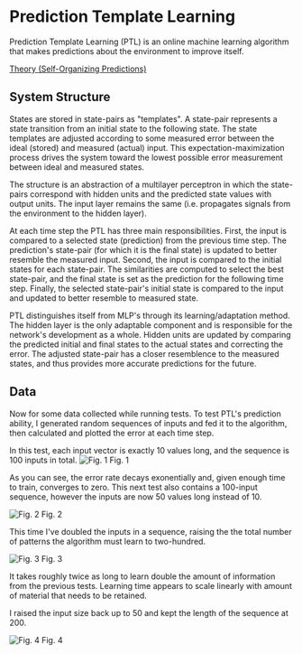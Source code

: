 # Prediction Template Learning
Prediction Template Learning (PTL) is an online machine learning algorithm that makes predictions about the environment to improve itself.

[Theory (Self-Organizing Predictions)](https://github.com/CarsonScott/self-organizing-predictions)

## System Structure
States are stored in state-pairs as "templates". A state-pair represents a state transition from an initial state to the following state. The state templates are adjusted according to some measured error between the ideal (stored) and measured (actual) input. This expectation-maximization process drives the system toward the lowest possible error measurement between ideal and measured states.

The structure is an abstraction of a multilayer perceptron in which the state-pairs correspond with hidden units and the predicted state values with output units. The input layer remains the same (i.e. propagates signals from the environment to the hidden layer).

At each time step the PTL has three main responsibilities. First, the input is compared to a selected state (prediction) from the previous time step. The prediction's state-pair (for which it is the final state) is updated to better resemble the measured input. 
Second, the input is compared to the initial states for each state-pair. The similarities are computed to select the best state-pair, and the final state is set as the prediction for the following time step. 
Finally, the selected state-pair's initial state is compared to the input and updated to better resemble to measured state.

PTL distinguishes itself from MLP's through its learning/adaptation method. The hidden layer is the only adaptable component and is responsible for the network's development as a whole. Hidden units are updated by comparing the predicted initial and final states to the actual states and correcting the error. The adjusted state-pair has a closer resemblence to the measured states, and thus provides more accurate predictions for the future.

## Data
Now for some data collected while running tests. To test PTL's prediction ability, I generated random sequences of inputs and fed it to the algorithm, then calculated and plotted the error at each time step. 

In this test, each input vector is exactly 10 values long, and the sequence is 100 inputs in total.
![Fig. 1](https://github.com/CarsonScott/Prediction-Template-Learning/blob/master/img/figure_1.png)
Fig. 1

As you can see, the error rate decays exonentially and, given enough time to train, converges to zero. This next test also contains a 100-input sequence, however the inputs are now 50 values long instead of 10. 

![Fig. 2](https://github.com/CarsonScott/Prediction-Template-Learning/blob/master/img/figure_2.png)
Fig. 2

This time I've doubled the inputs in a sequence, raising the the total number of patterns the algorithm must learn to two-hundred.

![Fig. 3](https://github.com/CarsonScott/Prediction-Template-Learning/blob/master/img/figure_3.png)
Fig. 3

It takes roughly twice as long to learn double the amount of information from the previous tests. Learning time appears to scale linearly with amount of material that needs to be retained.

I raised the input size back up to 50 and kept the length of the sequence at 200.

![Fig. 4](https://github.com/CarsonScott/Prediction-Template-Learning/blob/master/img/figure_4.png)
Fig. 4
